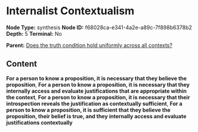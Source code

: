 # Internalist Contextualism

**Node Type:** synthesis
**Node ID:** f68028ca-e341-4a2e-a89c-7f898b6378b2
**Depth:** 5
**Terminal:** No

**Parent:** [Does the truth condition hold uniformly across all contexts?](does-the-truth-condition-hold-uniformly-across-all-contexts-antithesis-794588b5-79bb-4fcd-9ff4-5aafb987bef7.md)

## Content

**For a person to know a proposition, it is necessary that they believe the proposition**, **For a person to know a proposition, it is necessary that they internally access and evaluate justifications that are appropriate within the context**, **For a person to know a proposition, it is necessary that their introspection reveals the justification as contextually sufficient**, **For a person to know a proposition, it is sufficient that they believe the proposition, their belief is true, and they internally access and evaluate justifications contextually**
